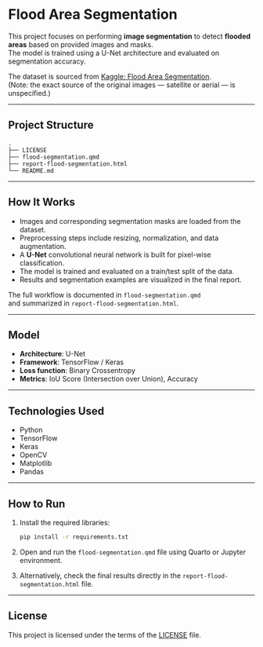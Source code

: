 
# Flood Area Segmentation

This project focuses on performing **image segmentation** to detect **flooded areas** based on provided images and masks.  
The model is trained using a U-Net architecture and evaluated on segmentation accuracy.

The dataset is sourced from [Kaggle: Flood Area Segmentation](https://www.kaggle.com/datasets/faizalkarim/flood-area-segmentation).  
(Note: the exact source of the original images — satellite or aerial — is unspecified.)

---

## Project Structure

```
.
├── LICENSE
├── flood-segmentation.qmd
├── report-flood-segmentation.html
└── README.md
```

---

## How It Works

- Images and corresponding segmentation masks are loaded from the dataset.
- Preprocessing steps include resizing, normalization, and data augmentation.
- A **U-Net** convolutional neural network is built for pixel-wise classification.
- The model is trained and evaluated on a train/test split of the data.
- Results and segmentation examples are visualized in the final report.

The full workflow is documented in `flood-segmentation.qmd`  
and summarized in `report-flood-segmentation.html`.

---

## Model

- **Architecture**: U-Net
- **Framework**: TensorFlow / Keras
- **Loss function**: Binary Crossentropy
- **Metrics**: IoU Score (Intersection over Union), Accuracy

---

## Technologies Used

- Python
- TensorFlow
- Keras
- OpenCV
- Matplotlib
- Pandas

---

## How to Run

1. Install the required libraries:
   ```bash
   pip install -r requirements.txt
   ```

2. Open and run the `flood-segmentation.qmd` file using Quarto or Jupyter environment.

3. Alternatively, check the final results directly in the `report-flood-segmentation.html` file.

---

## License

This project is licensed under the terms of the [LICENSE](LICENSE) file.
